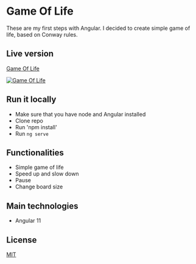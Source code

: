 # Game Of Life

These are my first steps with Angular. I decided to create simple game of life, based on Conway rules.
## Live version

[Game Of Life](https://game-of-life.pawelblaszczyk.ct8.pl/)  

[![Game Of Life](https://media0.giphy.com/media/26ccrROKPk5Fayt3u1/giphy.gif)](https://www.youtube.com/watch?v=ek1j272iAmc)


## Run it locally
- Make sure that you have node and Angular installed
- Clone repo
- Run 'npm install'
- Run `ng serve` 

## Functionalities

- Simple game of life
- Speed up and slow down
- Pause
- Change board size

## Main technologies

- Angular 11

## License
[MIT](https://choosealicense.com/licenses/mit/)

